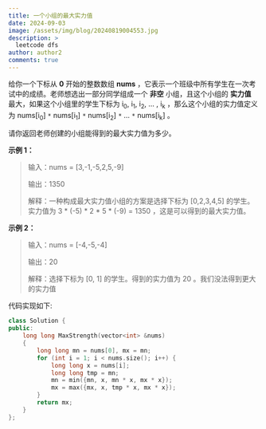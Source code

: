 ```yaml
---
title: 一个小组的最大实力值
date: 2024-09-03
image: /assets/img/blog/20240819004553.jpg
description: >
  leetcode dfs
author: author2
comments: true
---
```


给你一个下标从 **0** 开始的整数数组 **nums** ，它表示一个班级中所有学生在一次考试中的成绩。老师想选出一部分同学组成一个 **非空** 小组，且这个小组的 **实力值** 最大，如果这个小组里的学生下标为 i<sub>0</sub>, i<sub>1</sub>, i<sub>2</sub>, ... , i<sub>k</sub> ，那么这个小组的实力值定义为 nums[i<sub>0</sub>] `*` nums[i<sub>1</sub>] `*` nums[i<sub>2</sub>] `*` ... `*` nums[i<sub>k</sub>] 。

请你返回老师创建的小组能得到的最大实力值为多少。

**示例 1：**

> 输入：nums = [3,-1,-5,2,5,-9]
>
> 输出：1350
>
> 解释：一种构成最大实力值小组的方案是选择下标为 [0,2,3,4,5] 的学生。实力值为 3 * (-5) * 2 * 5 * (-9) = 1350 ，这是可以得到的最大实力值。



**示例 2：**

> 输入：nums = [-4,-5,-4]
>
> 输出：20
>
> 解释：选择下标为 [0, 1] 的学生。得到的实力值为 20 。我们没法得到更大的实力值



代码实现如下:

```c++
class Solution {
public:
    long long MaxStrength(vector<int> &nums)
    {
        long long mn = nums[0], mx = mn;
        for (int i = 1; i < nums.size(); i++) {
            long long x = nums[i];
            long long tmp = mn;
            mn = min({mn, x, mn * x, mx * x});
            mx = max({mx, x, tmp * x, mx * x});
        }
        return mx;
    }
};
```

